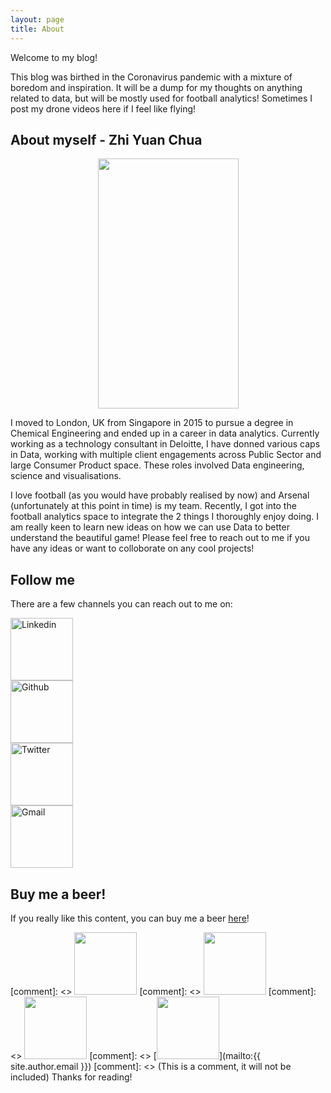 ```yaml
---
layout: page
title: About
---
```


Welcome to my blog! 

This blog was birthed in the Coronavirus pandemic with a mixture of boredom and inspiration. It will be a dump for my thoughts on anything related to data, but will be mostly used for football analytics! Sometimes I post my drone videos here if I feel like flying!

## About myself - Zhi Yuan Chua

<p align="center">
  <img width="225" height="400" src="{{ site.baseurl }}/images/profile_pic.jpg">
</p>

I moved to London, UK from Singapore in 2015 to pursue a degree in Chemical Engineering and ended up in a career in data analytics. Currently working as a technology consultant in Deloitte, I have donned various caps in Data, working with multiple client engagements across Public Sector and large Consumer Product space. These roles involved Data engineering, science and visualisations. 

I love football (as you would have probably realised by now) and Arsenal (unfortunately at this point in time) is my team. Recently, I got into the football analytics space to integrate the 2 things I thoroughly enjoy doing. I am really keen to learn new ideas on how we can use Data to better understand the beautiful game! Please feel free to reach out to me if you have any ideas or want to colloborate on any cool projects! 

## Follow me 

There are a few channels you can reach out to me on:

<div class="row">
        <div class="column">
          <a href="https://www.linkedin.com/in/zhiyuanchua/">
            <img alt="Linkedin" src="{{ site.baseurl }}/public/linkedin_icon-icons.com_65929.png" width="100" height="100">
          </a>
        </div>
        <div class="column">
          <a href="https://github.com/chuazy94/">
            <img alt="Github" src="{{ site.baseurl }}/public/github-logo_icon-icons.com_73546.png" width="100" height="100">
          </a>
        </div>
        <div class="column">
            <a href="https://twitter.com/chuazyyy/">
              <img alt="Twitter" src="{{ site.baseurl }}/public/1491579542-yumminkysocialmedia22_83078.png" width="100" height="100">
            </a>
        </div>
        <div class="column">
             <a href="mailto:{{ site.author.email }}">
              <img alt="Gmail" src="{{ site.baseurl }}/public/gmail_14189.png" width="100" height="100">
            </a> 
        </div>
</div>

## Buy me a beer!

If you really like this content, you can buy me a beer <a href="https://www.buymeacoffee.com/zychua">here</a>!

[comment]: <> [<img width="100" height="100" src="{{ site.baseurl }}/public/linkedin_icon-icons.com_65929.png">](https://www.linkedin.com/in/zhiyuanchua/) 
[comment]: <> [<img width="100" height="100" src="{{ site.baseurl }}/public/github-logo_icon-icons.com_73546.png">](https://github.com/chuazy94/) 
[comment]: <> [<img width="100" height="100" src="{{ site.baseurl }}/public/1491579542-yumminkysocialmedia22_83078.png">](https://https://twitter.com/chuazyyy/) 
[comment]: <> [<img width="100" height="100" src="{{ site.baseurl }}/public/gmail_14189.png">](mailto:{{ site.author.email }}) 
[comment]: <> (This is a comment, it will not be included)
Thanks for reading!

